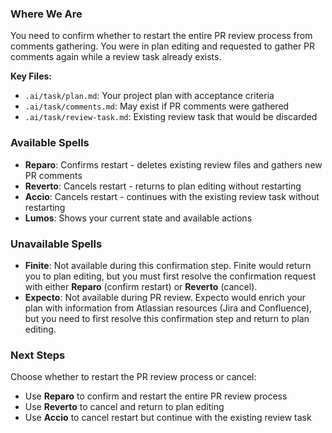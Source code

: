 ### Where We Are

You need to confirm whether to restart the entire PR review process from comments gathering. You were in plan editing and requested to gather PR comments again while a review task already exists.

**Key Files:**

- `.ai/task/plan.md`: Your project plan with acceptance criteria
- `.ai/task/comments.md`: May exist if PR comments were gathered
- `.ai/task/review-task.md`: Existing review task that would be discarded

### Available Spells

- **Reparo**: Confirms restart - deletes existing review files and gathers new PR comments
- **Reverto**: Cancels restart - returns to plan editing without restarting
- **Accio**: Cancels restart - continues with the existing review task without restarting
- **Lumos**: Shows your current state and available actions

### Unavailable Spells

- **Finite**: Not available during this confirmation step. Finite would return you to plan editing, but you must first resolve the confirmation request with either **Reparo** (confirm restart) or **Reverto** (cancel).
- **Expecto**: Not available during PR review. Expecto would enrich your plan with information from Atlassian resources (Jira and Confluence), but you need to first resolve this confirmation step and return to plan editing.

### Next Steps

Choose whether to restart the PR review process or cancel:

- Use **Reparo** to confirm and restart the entire PR review process
- Use **Reverto** to cancel and return to plan editing
- Use **Accio** to cancel restart but continue with the existing review task
